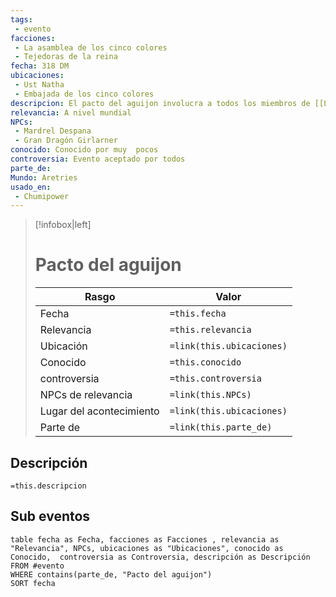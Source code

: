 ```yaml
---
tags:
 - evento
facciones:
 - La asamblea de los cinco colores
 - Tejedoras de la reina
fecha: 318 DM
ubicaciones:
 - Ust Natha
 - Embajada de los cinco colores
descripcion: El pacto del aguijon involucra a todos los miembros de [[La asamblea de los cinco colores]] decidierón otorgar la [[Llama del primer dragon]] a [[Ust Natha]] para ayudarles a crear armas capaces de matar a los dioses. A cambio los drows de [[Ust Natha]] deben encargarse de acabar con los [[Hijos de Gath e Igeo]]
relevancia: A nivel mundial
NPCs:
 - Mardrel Despana
 - Gran Dragón Girlarner
conocido: Conocido por muy  pocos
controversia: Evento aceptado por todos
parte_de:
Mundo: Aretries
usado_en:
 - Chumipower
---
```

> [!infobox|left]
>  # Pacto del aguijon
> |Rasgo | Valor |
> | --- | --- |
> | Fecha | `=this.fecha` |
> | Relevancia | `=this.relevancia` |
> | Ubicación | `=link(this.ubicaciones)` |
> | Conocido | `=this.conocido` |
> | controversia | `=this.controversia` |
>  | NPCs de relevancia| `=link(this.NPCs)` |
>  | Lugar del acontecimiento| `=link(this.ubicaciones)` |
>  | Parte de| `=link(this.parte_de)` |

## Descripción
 `=this.descripcion`
## Sub eventos
```dataview
table fecha as Fecha, facciones as Facciones , relevancia as "Relevancia", NPCs, ubicaciones as "Ubicaciones", conocido as Conocido,  controversia as Controversia, descripción as Descripción
FROM #evento
WHERE contains(parte_de, "Pacto del aguijon")
SORT fecha
```
